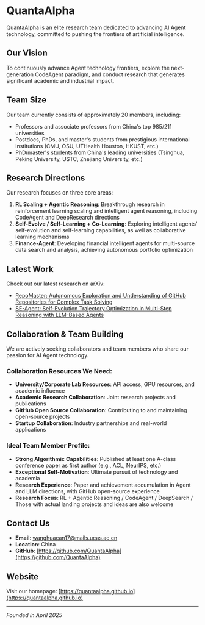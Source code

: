 # QuantaAlpha

QuantaAlpha is an elite research team dedicated to advancing AI Agent technology, committed to pushing the frontiers of artificial intelligence.

## Our Vision

To continuously advance Agent technology frontiers, explore the next-generation CodeAgent paradigm, and conduct research that generates significant academic and industrial impact.

## Team Size

Our team currently consists of approximately 20 members, including:
- Professors and associate professors from China's top 985/211 universities
- Postdocs, PhDs, and master's students from prestigious international institutions (CMU, OSU, UTHealth Houston, HKUST, etc.)
- PhD/master's students from China's leading universities (Tsinghua, Peking University, USTC, Zhejiang University, etc.)

## Research Directions

Our research focuses on three core areas:

1. **RL Scaling + Agentic Reasoning**: Breakthrough research in reinforcement learning scaling and intelligent agent reasoning, including CodeAgent and DeepResearch directions
2. **Self-Evolve / Self-Learning + Co-Learning**: Exploring intelligent agents' self-evolution and self-learning capabilities, as well as collaborative learning mechanisms
3. **Finance-Agent**: Developing financial intelligent agents for multi-source data search and analysis, achieving autonomous portfolio optimization

## Latest Work

Check out our latest research on arXiv:
- [RepoMaster: Autonomous Exploration and Understanding of GitHub Repositories for Complex Task Solving](https://arxiv.org/pdf/2505.21577)
- [SE-Agent: Self-Evolution Trajectory Optimization in Multi-Step Reasoning with LLM-Based Agents](https://arxiv.org/pdf/2508.02085)

## Collaboration & Team Building

We are actively seeking collaborators and team members who share our passion for AI Agent technology.

### Collaboration Resources We Need:
- **University/Corporate Lab Resources**: API access, GPU resources, and academic influence
- **Academic Research Collaboration**: Joint research projects and publications
- **GitHub Open Source Collaboration**: Contributing to and maintaining open-source projects
- **Startup Collaboration**: Industry partnerships and real-world applications

### Ideal Team Member Profile:
- **Strong Algorithmic Capabilities**: Published at least one A-class conference paper as first author (e.g., ACL, NeurIPS, etc.)
- **Exceptional Self-Motivation**: Ultimate pursuit of technology and academia
- **Research Experience**: Paper and achievement accumulation in Agent and LLM directions, with GitHub open-source experience
- **Research Focus**: RL + Agentic Reasoning / CodeAgent / DeepSearch / Those with actual landing projects and ideas are also welcome

## Contact Us

- **Email**: wanghuacan17@mails.ucas.ac.cn
- **Location**: China
- **GitHub**: [https://github.com/QuantaAlpha](https://github.com/QuantaAlpha)

## Website

Visit our homepage: [https://quantaalpha.github.io](https://quantaalpha.github.io)

---

*Founded in April 2025*

